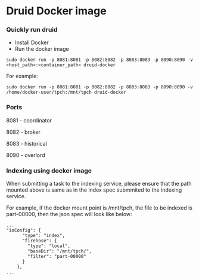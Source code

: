 # Druid Docker image

### Quickly run druid

* Install Docker 
* Run the docker image


```
sudo docker run -p 8081:8081 -p 8082:8082 -p 8083:8083 -p 8090:8090 -v <host_path>:<container_path> druid-docker
```
For example:

```
sudo docker run -p 8081:8081 -p 8082:8082 -p 8083:8083 -p 8090:8090 -v /home/docker-user/tpch:/mnt/tpch druid-docker
```

### Ports 

8081 - coordinator

8082 - broker

8083 - historical

8090 - overlord

### Indexing using docker image

When submitting a task to the indexing service, please ensure that the path mounted above is same as in the index spec submmited to the indexing service.

For example, if the docker mount point is /mnt/tpch, the file to be indexed is part-00000, then the json spec will look like below:

```
...
"ioConfig": {
      "type": "index",
      "firehose": {
        "type": "local",
        "baseDir": "/mnt/tpch/",
        "filter": "part-00000"
      }
    },
...

```

